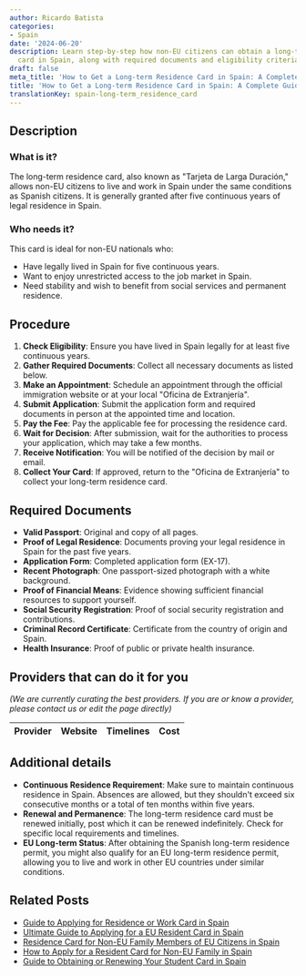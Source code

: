 ```yaml
---
author: Ricardo Batista
categories:
- Spain
date: '2024-06-20'
description: Learn step-by-step how non-EU citizens can obtain a long-term residence
  card in Spain, along with required documents and eligibility criteria.
draft: false
meta_title: 'How to Get a Long-term Residence Card in Spain: A Complete Guide'
title: 'How to Get a Long-term Residence Card in Spain: A Complete Guide'
translationKey: spain-long-term_residence_card
---
```





## Description
### What is it?
The long-term residence card, also known as "Tarjeta de Larga Duración," allows non-EU citizens to live and work in Spain under the same conditions as Spanish citizens. It is generally granted after five continuous years of legal residence in Spain.

### Who needs it?
This card is ideal for non-EU nationals who:
- Have legally lived in Spain for five continuous years.
- Want to enjoy unrestricted access to the job market in Spain.
- Need stability and wish to benefit from social services and permanent residence.

## Procedure

1. **Check Eligibility**: Ensure you have lived in Spain legally for at least five continuous years.
2. **Gather Required Documents**: Collect all necessary documents as listed below.
3. **Make an Appointment**: Schedule an appointment through the official immigration website or at your local "Oficina de Extranjería".
4. **Submit Application**: Submit the application form and required documents in person at the appointed time and location.
5. **Pay the Fee**: Pay the applicable fee for processing the residence card.
6. **Wait for Decision**: After submission, wait for the authorities to process your application, which may take a few months.
7. **Receive Notification**: You will be notified of the decision by mail or email.
8. **Collect Your Card**: If approved, return to the "Oficina de Extranjería" to collect your long-term residence card.

## Required Documents

- **Valid Passport**: Original and copy of all pages.
- **Proof of Legal Residence**: Documents proving your legal residence in Spain for the past five years.
- **Application Form**: Completed application form (EX-17).
- **Recent Photograph**: One passport-sized photograph with a white background.
- **Proof of Financial Means**: Evidence showing sufficient financial resources to support yourself.
- **Social Security Registration**: Proof of social security registration and contributions.
- **Criminal Record Certificate**: Certificate from the country of origin and Spain.
- **Health Insurance**: Proof of public or private health insurance.

## Providers that can do it for you
_(We are currently curating the best providers. If you are or know a provider, please contact us or edit the page directly)_

| Provider        |     Website     |     Timelines    |       Cost      |
| :-------------: | :-------------: |  :-------------: | :-------------: |

## Additional details
- **Continuous Residence Requirement**: Make sure to maintain continuous residence in Spain. Absences are allowed, but they shouldn't exceed six consecutive months or a total of ten months within five years.
- **Renewal and Permanence**: The long-term residence card must be renewed initially, post which it can be renewed indefinitely. Check for specific local requirements and timelines.
- **EU Long-term Status**: After obtaining the Spanish long-term residence permit, you might also qualify for an EU long-term residence permit, allowing you to live and work in other EU countries under similar conditions.

## Related Posts

- [Guide to Applying for Residence or Work Card in Spain](https://tramitit.com/english/guides/spain/initial_or_renewal_of_residence_or_residence_and_work_card/)
- [Ultimate Guide to Applying for a EU Resident Card in Spain](https://tramitit.com/english/guides/spain/eu_resident_card_application/)
- [Residence Card for Non-EU Family Members of EU Citizens in Spain](https://tramitit.com/english/guides/spain/residence_card_of_family_member_of_a_european_union_citizen/)
- [How to Apply for a Resident Card for Non-EU Family in Spain](https://tramitit.com/english/guides/spain/resident_card_application_for_family_member_of_an_eu_citizen/)
- [Guide to Obtaining or Renewing Your Student Card in Spain](https://tramitit.com/english/guides/spain/initial_or_renewal_student_card_for_foreigners/)